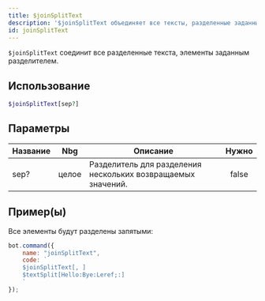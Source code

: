 ```yaml
---
title: $joinSplitText
description: '$joinSplitText объединяет все тексты, разделенные заданным разделителем.'
id: joinSplitText
---
```


`$joinSplitText` соединит все разделенные текста, элементы заданным разделителем.

## Использование

```php
$joinSplitText[sep?]
```

## Параметры

| Название | Nbg   | Описание                                                     | Нужно |
| -------- | ----- | ------------------------------------------------------------ |:-----:|
| sep?     | целое | Разделитель для разделения нескольких возвращаемых значений. | false |

## Пример(ы)

Все элементы будут разделены запятыми:

```javascript
bot.command({
    name: "joinSplitText",
    code: `
    $joinSplitText[, ]
    $textSplit[Hello:Bye:Leref;:]
    `
});
```